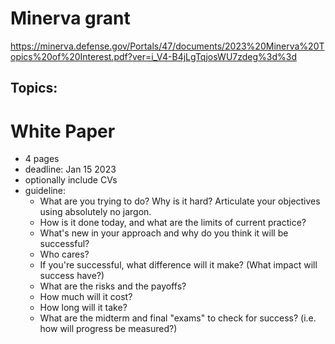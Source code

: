 # Minerva grant 

https://minerva.defense.gov/Portals/47/documents/2023%20Minerva%20Topics%20of%20Interest.pdf?ver=i_V4-B4jLgTqjosWU7zdeg%3d%3d 

## Topics: 


# White Paper 

+ 4 pages
+ deadline: Jan 15 2023
+ optionally include CVs
+ guideline: 
    - What are you trying to do? Why is it hard? Articulate your objectives using absolutely no jargon. 
    - How is it done today, and what are the limits of current practice? 
    - What's new in your approach and why do you think it will be successful? 
    - Who cares? 
    - If you're successful, what difference will it make? (What impact will success have?) 
    - What are the risks and the payoffs? 
    - How much will it cost? 
    - How long will it take? 
    - What are the midterm and final "exams" to check for success? (i.e. how will progress be measured?)